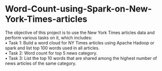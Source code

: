 # Word-Count-using-Spark-on-New-York-Times-articles
The objective of this project is to use the New York Times articles data and perform various tasks on it, which includes:
</br>
•	Task 1: Build a word cloud for NY Times articles using Apache Hadoop or spark and list top 100 words used in all articles.
</br>
•	Task 2: Word count for top 5 news category.
</br>
•	Task 3: List the top 10 words that are shared among the highest number of news articles of the same category.
